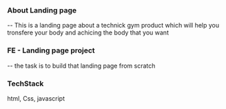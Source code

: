 ### About Landing page
-- This is a landing page about a technick gym product which will help you tronsfere your body
and achicing the body that you want

### FE - Landing page project

-- the task is to build that landing page from scratch 

### TechStack
html, Css, javascript

